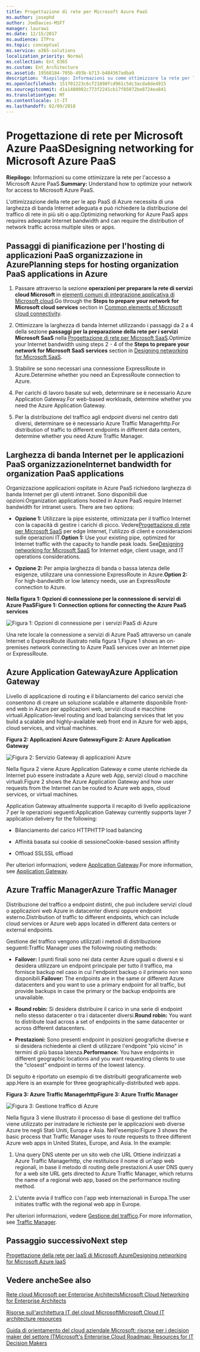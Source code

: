 ```yaml
---
title: Progettazione di rete per Microsoft Azure PaaS
ms.author: josephd
author: JoeDavies-MSFT
manager: laurawi
ms.date: 12/15/2017
ms.audience: ITPro
ms.topic: conceptual
ms.service: o365-solutions
localization_priority: Normal
ms.collection: Ent_O365
ms.custom: Ent_Architecture
ms.assetid: 19568184-705b-493b-b713-b484367adba9
description: 'Riepilogo: Informazioni su come ottimizzare la rete per l''accesso a Microsoft Azure PaaS.'
ms.openlocfilehash: 151701223c6cf21890fcd961c5dc3acda8de4915
ms.sourcegitcommit: d1a1480982c773f2241cb17f85072be8724ea841
ms.translationtype: MT
ms.contentlocale: it-IT
ms.lasthandoff: 02/09/2018
---
```

# <a name="designing-networking-for-microsoft-azure-paas"></a><span data-ttu-id="0783d-103">Progettazione di rete per Microsoft Azure PaaS</span><span class="sxs-lookup"><span data-stu-id="0783d-103">Designing networking for Microsoft Azure PaaS</span></span>

 <span data-ttu-id="0783d-104">**Riepilogo:** Informazioni su come ottimizzare la rete per l'accesso a Microsoft Azure PaaS.</span><span class="sxs-lookup"><span data-stu-id="0783d-104">**Summary:** Understand how to optimize your network for access to Microsoft Azure PaaS.</span></span>
  
<span data-ttu-id="0783d-105">L'ottimizzazione della rete per le app PaaS di Azure necessita di una larghezza di banda Internet adeguata e può richiedere la distribuzione del traffico di rete in più siti o app.</span><span class="sxs-lookup"><span data-stu-id="0783d-105">Optimizing networking for Azure PaaS apps requires adequate Internet bandwidth and can require the distribution of network traffic across multiple sites or apps.</span></span>
  
## <a name="planning-steps-for-hosting-organization-paas-applications-in-azure"></a><span data-ttu-id="0783d-106">Passaggi di pianificazione per l'hosting di applicazioni PaaS organizzazione in Azure</span><span class="sxs-lookup"><span data-stu-id="0783d-106">Planning steps for hosting organization PaaS applications in Azure</span></span>

1. <span data-ttu-id="0783d-107">Passare attraverso la sezione **operazioni per preparare la rete di servizi cloud Microsoft** in [elementi comuni di integrazione applicativa di Microsoft cloud](common-elements-of-microsoft-cloud-connectivity.md).</span><span class="sxs-lookup"><span data-stu-id="0783d-107">Go through the **Steps to prepare your network for Microsoft cloud services** section in [Common elements of Microsoft cloud connectivity](common-elements-of-microsoft-cloud-connectivity.md).</span></span>
    
2. <span data-ttu-id="0783d-108">Ottimizzare la larghezza di banda Internet utilizzando i passaggi da 2 a 4 della sezione **passaggi per la preparazione della rete per i servizi Microsoft SaaS** nella [Progettazione di rete per Microsoft SaaS](designing-networking-for-microsoft-saas.md).</span><span class="sxs-lookup"><span data-stu-id="0783d-108">Optimize your Internet bandwidth using steps 2 - 4 of the **Steps to prepare your network for Microsoft SaaS services** section in [Designing networking for Microsoft SaaS](designing-networking-for-microsoft-saas.md).</span></span>
    
3. <span data-ttu-id="0783d-109">Stabilire se sono necessari una connessione ExpressRoute in Azure.</span><span class="sxs-lookup"><span data-stu-id="0783d-109">Determine whether you need an ExpressRoute connection to Azure.</span></span>
    
4. <span data-ttu-id="0783d-110">Per carichi di lavoro basate sul web, determinare se è necessario Azure Application Gateway.</span><span class="sxs-lookup"><span data-stu-id="0783d-110">For web-based workloads, determine whether you need the Azure Application Gateway.</span></span>
    
5. <span data-ttu-id="0783d-111">Per la distribuzione del traffico agli endpoint diversi nel centro dati diversi, determinare se è necessario Azure Traffic Managerhttp.</span><span class="sxs-lookup"><span data-stu-id="0783d-111">For distribution of traffic to different endpoints in different data centers, determine whether you need Azure Traffic Manager.</span></span>
    
## <a name="internet-bandwidth-for-organization-paas-applications"></a><span data-ttu-id="0783d-112">Larghezza di banda Internet per le applicazioni PaaS organizzazione</span><span class="sxs-lookup"><span data-stu-id="0783d-112">Internet bandwidth for organization PaaS applications</span></span>

<span data-ttu-id="0783d-p101">Organizzazione applicazioni ospitate in Azure PaaS richiedono larghezza di banda Internet per gli utenti intranet. Sono disponibili due opzioni:</span><span class="sxs-lookup"><span data-stu-id="0783d-p101">Organization applications hosted in Azure PaaS require Internet bandwidth for intranet users. There are two options:</span></span>
  
- <span data-ttu-id="0783d-p102">**Opzione 1:** Utilizzare la pipe esistente, ottimizzata per il traffico Internet con la capacità di gestire i carichi di picco. Vedere[Progettazione di rete per Microsoft SaaS](designing-networking-for-microsoft-saas.md) per edge Internet, l'utilizzo di client e considerazioni sulle operazioni IT.</span><span class="sxs-lookup"><span data-stu-id="0783d-p102">**Option 1:** Use your existing pipe, optimized for Internet traffic with the capacity to handle peak loads. See[Designing networking for Microsoft SaaS](designing-networking-for-microsoft-saas.md) for Internet edge, client usage, and IT operations considerations.</span></span>
    
- <span data-ttu-id="0783d-117">**Opzione 2:** Per ampia larghezza di banda o bassa latenza delle esigenze, utilizzare una connessione ExpressRoute in Azure.</span><span class="sxs-lookup"><span data-stu-id="0783d-117">**Option 2:** For high-bandwidth or low latency needs, use an ExpressRoute connection to Azure.</span></span>
    
<span data-ttu-id="0783d-118">**Nella figura 1: Opzioni di connessione per la connessione di servizi di Azure PaaS**</span><span class="sxs-lookup"><span data-stu-id="0783d-118">**Figure 1: Connection options for connecting the Azure PaaS services**</span></span>

![Figura 1: Opzioni di connessione per i servizi PaaS di Azure](images/Network_Poster/PaaS1.png)
  
<span data-ttu-id="0783d-120">Una rete locale la connessione a servizi di Azure PaaS attraverso un canale Internet o ExpressRoute illustrato nella figura 1.</span><span class="sxs-lookup"><span data-stu-id="0783d-120">Figure 1 shows an on-premises network connecting to Azure PaaS services over an Internet pipe or ExpressRoute.</span></span>
  
## <a name="azure-application-gateway"></a><span data-ttu-id="0783d-121">Azure Application Gateway</span><span class="sxs-lookup"><span data-stu-id="0783d-121">Azure Application Gateway</span></span>

<span data-ttu-id="0783d-122">Livello di applicazione di routing e il bilanciamento del carico servizi che consentono di creare un soluzione scalabile e altamente disponibile front-end web in Azure per applicazioni web, servizi cloud e macchine virtuali.</span><span class="sxs-lookup"><span data-stu-id="0783d-122">Application-level routing and load balancing services that let you build a scalable and highly-available web front end in Azure for web apps, cloud services, and virtual machines.</span></span> 
  
<span data-ttu-id="0783d-123">**Figura 2: Applicazioni Azure Gateway**</span><span class="sxs-lookup"><span data-stu-id="0783d-123">**Figure 2: Azure Application Gateway**</span></span>

![Figura 2: Servizio Gateway di applicazioni Azure](images/Network_Poster/PaaS2.png)
  
<span data-ttu-id="0783d-125">Nella figura 2 viene Azure Application Gateway e come utente richiede da Internet può essere instradate a Azure web App, servizi cloud o macchine virtuali.</span><span class="sxs-lookup"><span data-stu-id="0783d-125">Figure 2 shows the Azure Application Gateway and how user requests from the Internet can be routed to Azure web apps, cloud services, or virtual machines.</span></span>
  
<span data-ttu-id="0783d-126">Application Gateway attualmente supporta il recapito di livello applicazione 7 per le operazioni seguenti:</span><span class="sxs-lookup"><span data-stu-id="0783d-126">Application Gateway currently supports layer 7 application delivery for the following:</span></span>
  
- <span data-ttu-id="0783d-127">Bilanciamento del carico HTTP</span><span class="sxs-lookup"><span data-stu-id="0783d-127">HTTP load balancing</span></span>
    
- <span data-ttu-id="0783d-128">Affinità basata sui cookie di sessione</span><span class="sxs-lookup"><span data-stu-id="0783d-128">Cookie-based session affinity</span></span>
    
- <span data-ttu-id="0783d-129">Offload SSL</span><span class="sxs-lookup"><span data-stu-id="0783d-129">SSL offload</span></span>
    
<span data-ttu-id="0783d-130">Per ulteriori informazioni, vedere [Application Gateway](https://docs.microsoft.com/azure/application-gateway/application-gateway-introduction).</span><span class="sxs-lookup"><span data-stu-id="0783d-130">For more information, see [Application Gateway](https://docs.microsoft.com/azure/application-gateway/application-gateway-introduction).</span></span>
  
## <a name="azure-traffic-manager"></a><span data-ttu-id="0783d-131">Azure Traffic Manager</span><span class="sxs-lookup"><span data-stu-id="0783d-131">Azure Traffic Manager</span></span>

<span data-ttu-id="0783d-132">Distribuzione del traffico a endpoint distinti, che può includere servizi cloud o applicazioni web Azure in datacenter diversi oppure endpoint esterno.</span><span class="sxs-lookup"><span data-stu-id="0783d-132">Distribution of traffic to different endpoints, which can include cloud services or Azure web apps located in different data centers or external endpoints.</span></span>
  
<span data-ttu-id="0783d-133">Gestione del traffico vengono utilizzati i metodi di distribuzione seguenti:</span><span class="sxs-lookup"><span data-stu-id="0783d-133">Traffic Manager uses the following routing methods:</span></span>
  
- <span data-ttu-id="0783d-134">**Failover:** I punti finali sono nei data center Azure uguali o diversi e si desidera utilizzare un endpoint principale per tutto il traffico, ma fornisce backup nel caso in cui l'endpoint backup o il primario non sono disponibili.</span><span class="sxs-lookup"><span data-stu-id="0783d-134">**Failover:** The endpoints are in the same or different Azure datacenters and you want to use a primary endpoint for all traffic, but provide backups in case the primary or the backup endpoints are unavailable.</span></span>
    
- <span data-ttu-id="0783d-135">**Round robin:** Si desidera distribuire il carico in una serie di endpoint nello stesso datacenter o tra i datacenter diversi.</span><span class="sxs-lookup"><span data-stu-id="0783d-135">**Round robin:** You want to distribute load across a set of endpoints in the same datacenter or across different datacenters.</span></span>
    
- <span data-ttu-id="0783d-136">**Prestazioni:** Sono presenti endpoint in posizioni geografiche diverse e si desidera richiedente ai client di utilizzare l'endpoint "più vicino" in termini di più bassa latenza.</span><span class="sxs-lookup"><span data-stu-id="0783d-136">**Performance:** You have endpoints in different geographic locations and you want requesting clients to use the "closest" endpoint in terms of the lowest latency.</span></span>
    
<span data-ttu-id="0783d-137">Di seguito è riportato un esempio di tre distribuiti geograficamente web app.</span><span class="sxs-lookup"><span data-stu-id="0783d-137">Here is an example for three geographically-distributed web apps.</span></span>
  
<span data-ttu-id="0783d-138">**Figura 3: Azure Traffic Managerhttp**</span><span class="sxs-lookup"><span data-stu-id="0783d-138">**Figure 3: Azure Traffic Manager**</span></span>

![Figura 3: Gestione traffico di Azure](images/Network_Poster/PaaS3.png)
  
<span data-ttu-id="0783d-p103">Nella figura 3 viene illustrato il processo di base di gestione del traffico viene utilizzato per instradare le richieste per le applicazioni web diverse Azure tre negli Stati Uniti, Europa e Asia. Nell'esempio:</span><span class="sxs-lookup"><span data-stu-id="0783d-p103">Figure 3 shows the basic process that Traffic Manager uses to route requests to three different Azure web apps in United States, Europe, and Asia. In the example:</span></span>
  
1. <span data-ttu-id="0783d-142">Una query DNS utente per un sito web che URL Ottiene indirizzati a Azure Traffic Managerhttp, che restituisce il nome di un'app web regionali, in base il metodo di routing delle prestazioni.</span><span class="sxs-lookup"><span data-stu-id="0783d-142">A user DNS query for a web site URL gets directed to Azure Traffic Manager, which returns the name of a regional web app, based on the performance routing method.</span></span>
    
2. <span data-ttu-id="0783d-143">L'utente avvia il traffico con l'app web internazionali in Europa.</span><span class="sxs-lookup"><span data-stu-id="0783d-143">The user initiates traffic with the regional web app in Europe.</span></span>
    
<span data-ttu-id="0783d-144">Per ulteriori informazioni, vedere [Gestione del traffico](https://docs.microsoft.com/azure/traffic-manager/traffic-manager-overview).</span><span class="sxs-lookup"><span data-stu-id="0783d-144">For more information, see [Traffic Manager](https://docs.microsoft.com/azure/traffic-manager/traffic-manager-overview).</span></span>

## <a name="next-step"></a><span data-ttu-id="0783d-145">Passaggio successivo</span><span class="sxs-lookup"><span data-stu-id="0783d-145">Next step</span></span>

[<span data-ttu-id="0783d-146">Progettazione della rete per IaaS di Microsoft Azure</span><span class="sxs-lookup"><span data-stu-id="0783d-146">Designing networking for Microsoft Azure IaaS</span></span>](designing-networking-for-microsoft-azure-iaas.md)
 
## <a name="see-also"></a><span data-ttu-id="0783d-147">Vedere anche</span><span class="sxs-lookup"><span data-stu-id="0783d-147">See also</span></span>

[<span data-ttu-id="0783d-148">Rete cloud Microsoft per Enterprise Architects</span><span class="sxs-lookup"><span data-stu-id="0783d-148">Microsoft Cloud Networking for Enterprise Architects</span></span>](microsoft-cloud-networking-for-enterprise-architects.md)
  
[<span data-ttu-id="0783d-149">Risorse sull'architettura IT del cloud Microsoft</span><span class="sxs-lookup"><span data-stu-id="0783d-149">Microsoft Cloud IT architecture resources</span></span>](microsoft-cloud-it-architecture-resources.md)

[<span data-ttu-id="0783d-150">Guida di orientamento del cloud aziendale Microsoft: risorse per i decision maker del settore IT</span><span class="sxs-lookup"><span data-stu-id="0783d-150">Microsoft's Enterprise Cloud Roadmap: Resources for IT Decision Makers</span></span>](https://sway.com/FJ2xsyWtkJc2taRD)



